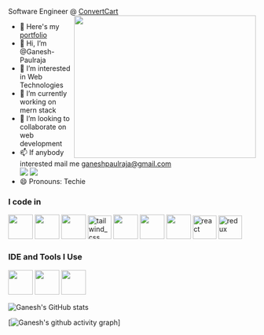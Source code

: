 Software Engineer @ [ConvertCart](https://www.convertcart.com/)
<img align="right" width="370" height="290" src="https://i.pinimg.com/originals/47/f0/34/47f0342cec72b800463bf003eac1257e.gif">
- 🔭 Here's my [portfolio](https://developer-ganesh.web.app/)                                                 
- 👋 Hi, I’m @Ganesh-Paulraja
- 👀 I’m interested in Web Technologies
- 🌱 I’m currently working on mern stack
- 💞️ I’m looking to collaborate on web development
- 📫 If anybody interested mail me ganeshpaulraja@gmail.com
<br /> [<img src="https://img.shields.io/badge/Instagram-E4405F?style=for-the-badge&logo=instagram&logoColor=white" />](https://www.instagram.com/developer_ganesh/) [<img src="https://img.shields.io/badge/LinkedIn-0077B5?style=for-the-badge&logo=linkedin&logoColor=white" />](https://www.linkedin.com/in/ganesh-paulraja/)
- 😄 Pronouns: Techie

### I code in
 <img height="50" width="50" src="https://img.icons8.com/color/48/000000/html-5.png" /> <img height="50" width="50" src="https://img.icons8.com/color/48/000000/css3.png" /> <img height="50" width="50" src="https://img.icons8.com/color/48/000000/sass.png"/> <img width="48" height="48" src="https://img.icons8.com/color/48/tailwind_css.png" alt="tailwind_css"/>
<img height="50" width="50" src="https://img.icons8.com/color/48/000000/javascript.png"/>  <img height="50" width="50" src="https://img.icons8.com/color/48/000000/mongodb.png"/> <img height="50" width="50" src="https://img.icons8.com/color/48/000000/nodejs.png"/> <img width="48" height="48" src="https://img.icons8.com/officel/40/react.png" alt="react"/> <img width="48" height="48" src="https://img.icons8.com/color/48/redux.png" alt="redux"/>

### IDE and Tools I Use
<img height="50" width="50" src="https://img.icons8.com/color/48/000000/visual-studio-code-2019.png"/> <img height="50" width="50" src="https://img.icons8.com/color/50/000000/git.png"/> <img height="50" width="50" src="https://img.icons8.com/color/48/000000/figma--v1.png"/> 



![Ganesh's GitHub stats](https://github-readme-stats.vercel.app/api?username=Ganesh-Paulraja&theme=dark&show_icons=true&&hide=issues,contribs)

[![Ganesh's github activity graph](https://github-readme-activity-graph.vercel.app/graph?username=Ganesh-Paulraja&bg_color=000000&color=ffffff&line=ffffff&point=00ff2a&area=true&hide_border=true)]

